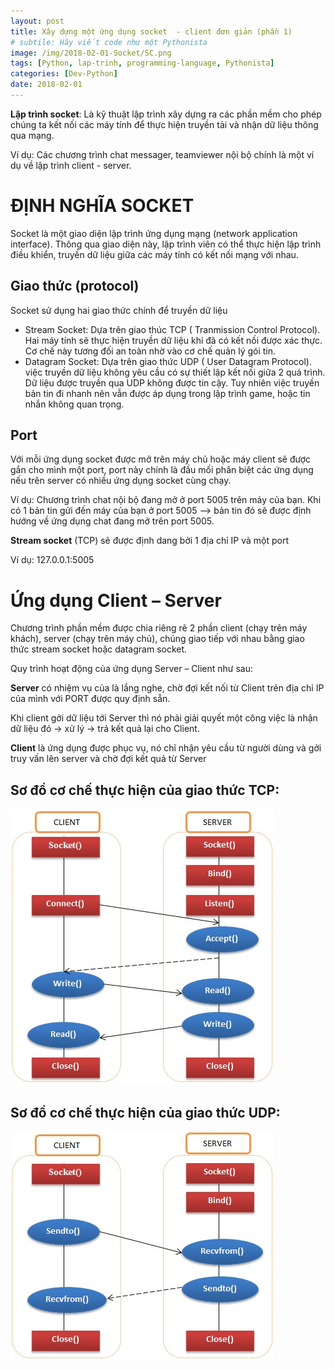 ```yaml
---
layout: post
title: Xây dựng một ứng dụng socket  - client đơn giản (phần 1)
# subtile: Hãy viết code như một Pythonista
image: /img/2018-02-01-Socket/SC.png
tags: [Python, lap-trinh, programming-language, Pythonista]
categories: [Dev-Python]
date: 2018-02-01
---
```



**Lập trình socket**: Là kỹ thuật lập trình xây dựng ra các phần mềm cho phép chúng ta kết nối các máy tính để thực hiện truyền tải và nhận dữ liệu thông qua mạng.

Ví dụ: Các chương trình chat messager, teamviewer nội bộ chính là một ví dụ về lập trình client - server.

# ĐỊNH NGHĨA SOCKET
Socket là một giao diện lập trình ứng dụng mạng (network application interface). Thông qua giao diện này, lập trình viên có thể thực hiện lập trình điều khiển, truyền dữ liệu giữa các máy tính có kết nối mạng với nhau. 

## Giao thức (protocol)
Socket sử dụng hai giao thức chính để truyền dữ liệu 
- Stream Socket: Dựa trên giao thúc TCP ( Tranmission Control Protocol). Hai máy tính sẽ thực hiện truyền dữ liệu khi đã có kết nối được xác thực. Cơ chế này tương đối an toàn nhờ vào cơ chế quản lý gói tin.
- Datagram Socket: Dựa trên giao thức UDP ( User Datagram Protocol). việc truyền dữ liệu không yêu cầu có sự thiết lập kết nối giữa 2 quá trình. Dữ liệu được truyền qua UDP không được tin cậy. Tuy nhiên việc truyền bản tin đi nhanh nên vẫn được áp dụng trong lập trình game, hoặc tin nhắn không quan trọng.

## Port
Với mỗi ứng dụng socket được mở trên máy chủ hoặc máy client sẽ được gắn cho mình một port, port này chính là đầu mối phân biệt các ứng dụng nếu trên server có nhiều ứng dụng socket cùng chạy.

Ví dụ: 
Chương trình chat nội bộ đang mở ở port 5005 trên máy của bạn. Khi có 1 bản tin gửi đến máy của bạn ở port 5005 --> bản tin đó sẽ được định hướng về ứng dụng chat đang mở trên port 5005.

**Stream socket** (TCP) sẽ được định dang bởi 1 địa chỉ IP và một port

Ví dụ: 127.0.0.1:5005

# Ứng dụng Client – Server
Chương trình phần mềm được chia riêng rẽ 2 phần client (chạy trên máy khách), server (chạy trên máy chủ), chúng giao tiếp với nhau bằng giao thức stream socket hoặc datagram socket.

 Quy trình hoạt động của ứng dụng Server – Client như sau: 
 
  **Server** có nhiệm vụ của là lắng nghe, chờ đợi kết nối từ Client trên địa chỉ IP của mình với PORT được quy định sẵn. 
  
  Khi client gởi dữ liệu tới Server thì nó phải giải quyết một công việc là nhận dữ liệu đó -> xử lý -> trả kết quả lại cho Client.

  **Client** là ứng dụng được phục vụ, nó chỉ nhận yêu cầu từ người dùng và gởi truy vấn lên server và chờ đợi kết quả từ Server

## Sơ đồ cơ chế thực hiện của giao thức TCP:
![socket.png](/img/2018-02-01-Socket/tcp2.jpg)



## Sơ đồ cơ chế thực hiện của giao thức UDP:
![socket.png](/img/2018-02-01-Socket/udp2.jpg)



